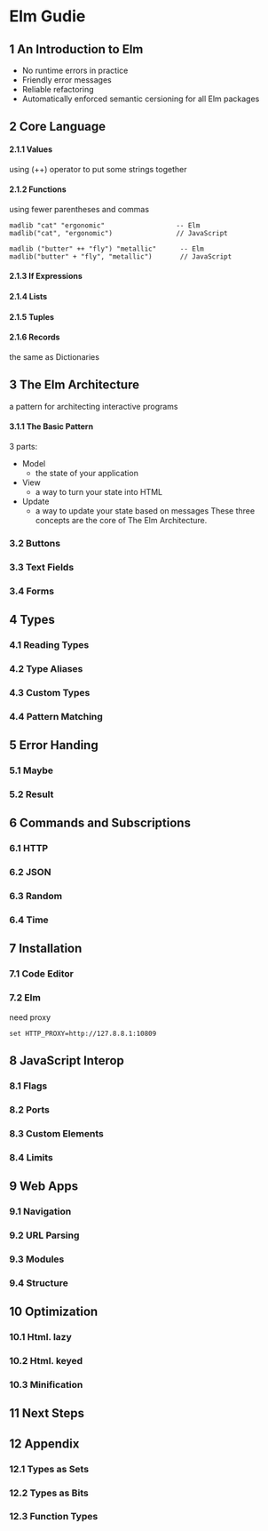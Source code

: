 # Elm Gudie
## 1 An Introduction to Elm
- No runtime errors in practice
- Friendly error messages
- Reliable refactoring
- Automatically enforced semantic cersioning for all Elm packages
## 2 Core Language
#### 2.1.1 Values
using (++) operator to put some strings together
#### 2.1.2 Functions
 using fewer parentheses and commas
 ```
madlib "cat" "ergonomic"                  -- Elm
madlib("cat", "ergonomic")                // JavaScript

madlib ("butter" ++ "fly") "metallic"      -- Elm
madlib("butter" + "fly", "metallic")       // JavaScript
```
#### 2.1.3 If Expressions
#### 2.1.4 Lists
#### 2.1.5 Tuples
#### 2.1.6 Records
the same as Dictionaries
## 3 The Elm Architecture
a pattern for architecting interactive programs
#### 3.1.1 The Basic Pattern
3 parts:
- Model
	- the state of your application
- View
	- a way to turn your state into HTML
- Update
	- a way to update your state based on messages
These three concepts are the core of The Elm Architecture.
### 3.2 Buttons

### 3.3 Text Fields
### 3.4 Forms
## 4 Types
### 4.1 Reading Types
### 4.2 Type Aliases
### 4.3 Custom Types
### 4.4 Pattern Matching
## 5 Error Handing
### 5.1 Maybe
### 5.2 Result
## 6 Commands and Subscriptions
### 6.1 HTTP
### 6.2 JSON
### 6.3 Random
### 6.4 Time
## 7 Installation
### 7.1 Code Editor
### 7.2 Elm
need proxy
```
set HTTP_PROXY=http://127.8.8.1:10809
```
## 8 JavaScript Interop
### 8.1 Flags
### 8.2 Ports
### 8.3 Custom Elements
### 8.4 Limits
## 9 Web Apps
### 9.1 Navigation
### 9.2 URL Parsing
### 9.3 Modules
### 9.4 Structure
## 10 Optimization
### 10.1 Html. lazy
### 10.2 Html. keyed
### 10.3 Minification
## 11 Next Steps
## 12 Appendix
### 12.1 Types as Sets
### 12.2 Types as Bits
### 12.3 Function Types